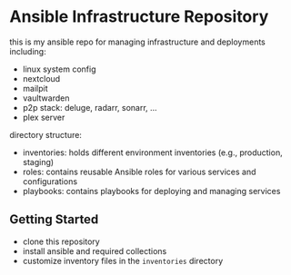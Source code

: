 # Ansible Infrastructure Repository

this is my ansible repo for managing infrastructure and deployments including:

- linux system config
- nextcloud
- mailpit
- vaultwarden
- p2p stack: deluge, radarr, sonarr, ...
- plex server

directory structure:

* inventories: holds different environment inventories (e.g., production, staging)
* roles: contains reusable Ansible roles for various services and configurations
* playbooks: contains playbooks for deploying and managing services

## Getting Started

- clone this repository
- install ansible and required collections
- customize inventory files in the `inventories` directory
